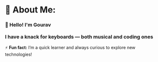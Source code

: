 # 💫 About Me:
### 👋 Hello! I'm Gourav<br><br>I have a knack for **keyboards** — both musical and coding ones   <br>

⚡ **Fun fact:** I’m a quick learner and always curious to explore new technologies!<br>



